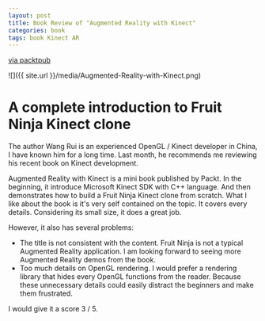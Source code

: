 ```yaml
---
layout: post
title: Book Review of "Augmented Reality with Kinect"
categories: book
tags: book Kinect AR
---
```


[via packtpub][booklink]

![]({{ site.url }}/media/Augmented-Reality-with-Kinect.png)

# A complete introduction to Fruit Ninja Kinect clone #

The author Wang Rui is an experienced OpenGL / Kinect developer in China, I have known him for a long time. Last month, he recommends me reviewing his recent book on Kinect development.




Augmented Reality with Kinect is a mini book published by Packt. In the beginning, it introduce Microsoft Kinect SDK with C++ language. And then demonstrates how to build a Fruit Ninja Kinect clone from scratch. What I like about the book is it's very self contained on the topic. It covers every details. Considering its small size, it does a great job.

However, it also has several problems:

 * The title is not consistent with the content. Fruit Ninja is not a typical Augmented Reality application. I am looking forward to seeing more Augmented Reality demos from the book. 
 * Too much details on OpenGL rendering. I would prefer a rendering library that hides every OpenGL functions from the reader. Because these unnecessary details could easily distract the beginners and make them frustrated.

I would give it a score 3 / 5.

[booklink]: http://www.packtpub.com/augmented-reality-with-microsoft-kinect/book
